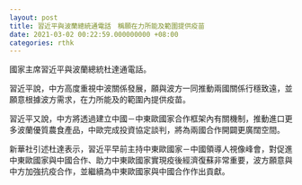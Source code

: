 ```yaml
---
layout: post
title: 習近平與波蘭總統通電話　稱願在力所能及範圍提供疫苗
date: 2021-03-02 00:22:59.000000000 +08:00
categories: rthk
---
```


國家主席習近平與波蘭總統杜達通電話。

習近平說，中方高度重視中波關係發展，願與波方一同推動兩國關係行穩致遠，並願意根據波方需求，在力所能及的範圍內提供疫苗。

習近平又說，中方將透過建立中國－中東歐國家合作框架內有關機制，推動進口更多波蘭優質農食產品，中歐完成投資協定談判，將為兩國合作開闢更廣闊空間。

新華社引述杜達表示，習近平早前主持中東歐國家－中國領導人視像峰會，對促進中東歐國家與中國合作、助力中東歐國家實現疫後經濟復蘇非常重要，波方願意與中方加強抗疫合作，並繼續為中東歐國家與中國合作作出貢獻。
